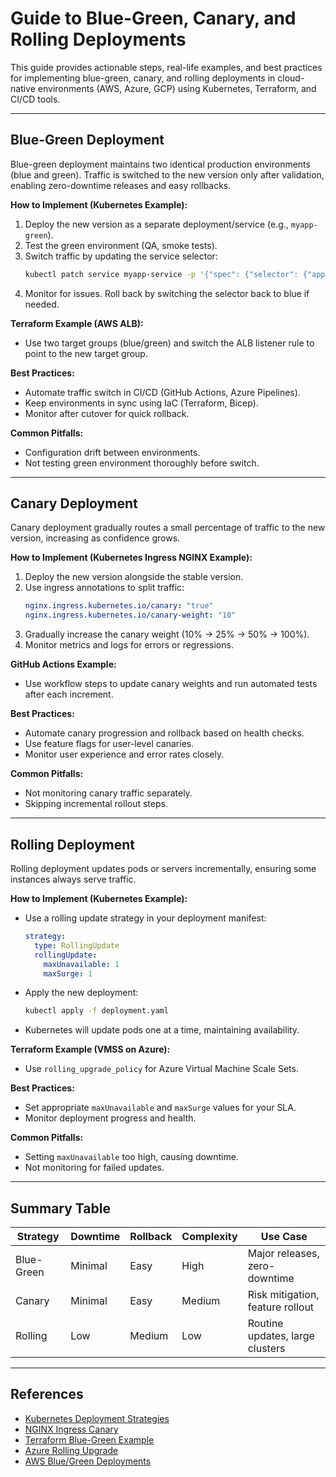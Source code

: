 # Guide to Blue-Green, Canary, and Rolling Deployments

This guide provides actionable steps, real-life examples, and best practices for implementing blue-green, canary, and rolling deployments in cloud-native environments (AWS, Azure, GCP) using Kubernetes, Terraform, and CI/CD tools.

---

## Blue-Green Deployment

Blue-green deployment maintains two identical production environments (blue and green). Traffic is switched to the new version only after validation, enabling zero-downtime releases and easy rollbacks.

**How to Implement (Kubernetes Example):**
1. Deploy the new version as a separate deployment/service (e.g., `myapp-green`).
2. Test the green environment (QA, smoke tests).
3. Switch traffic by updating the service selector:
   ```sh
   kubectl patch service myapp-service -p '{"spec": {"selector": {"app": "myapp-green"}}}'
   ```
4. Monitor for issues. Roll back by switching the selector back to blue if needed.

**Terraform Example (AWS ALB):**
- Use two target groups (blue/green) and switch the ALB listener rule to point to the new target group.

**Best Practices:**
- Automate traffic switch in CI/CD (GitHub Actions, Azure Pipelines).
- Keep environments in sync using IaC (Terraform, Bicep).
- Monitor after cutover for quick rollback.

**Common Pitfalls:**
- Configuration drift between environments.
- Not testing green environment thoroughly before switch.

---

## Canary Deployment

Canary deployment gradually routes a small percentage of traffic to the new version, increasing as confidence grows.

**How to Implement (Kubernetes Ingress NGINX Example):**
1. Deploy the new version alongside the stable version.
2. Use ingress annotations to split traffic:
   ```yaml
   nginx.ingress.kubernetes.io/canary: "true"
   nginx.ingress.kubernetes.io/canary-weight: "10"
   ```
3. Gradually increase the canary weight (10% → 25% → 50% → 100%).
4. Monitor metrics and logs for errors or regressions.

**GitHub Actions Example:**
- Use workflow steps to update canary weights and run automated tests after each increment.

**Best Practices:**
- Automate canary progression and rollback based on health checks.
- Use feature flags for user-level canaries.
- Monitor user experience and error rates closely.

**Common Pitfalls:**
- Not monitoring canary traffic separately.
- Skipping incremental rollout steps.

---

## Rolling Deployment

Rolling deployment updates pods or servers incrementally, ensuring some instances always serve traffic.

**How to Implement (Kubernetes Example):**
- Use a rolling update strategy in your deployment manifest:
  ```yaml
  strategy:
    type: RollingUpdate
    rollingUpdate:
      maxUnavailable: 1
      maxSurge: 1
  ```
- Apply the new deployment:
  ```sh
  kubectl apply -f deployment.yaml
  ```
- Kubernetes will update pods one at a time, maintaining availability.

**Terraform Example (VMSS on Azure):**
- Use `rolling_upgrade_policy` for Azure Virtual Machine Scale Sets.

**Best Practices:**
- Set appropriate `maxUnavailable` and `maxSurge` values for your SLA.
- Monitor deployment progress and health.

**Common Pitfalls:**
- Setting `maxUnavailable` too high, causing downtime.
- Not monitoring for failed updates.

---

## Summary Table

| Strategy      | Downtime | Rollback | Complexity | Use Case                        |
|---------------|----------|----------|------------|---------------------------------|
| Blue-Green    | Minimal  | Easy     | High       | Major releases, zero-downtime   |
| Canary        | Minimal  | Easy     | Medium     | Risk mitigation, feature rollout|
| Rolling       | Low      | Medium   | Low        | Routine updates, large clusters |

---

## References
- [Kubernetes Deployment Strategies](https://kubernetes.io/docs/concepts/workloads/controllers/deployment/#strategy)
- [NGINX Ingress Canary](https://kubernetes.github.io/ingress-nginx/user-guide/nginx-configuration/annotations/#canary)
- [Terraform Blue-Green Example](https://learn.hashicorp.com/tutorials/terraform/blue-green-deployments)
- [Azure Rolling Upgrade](https://learn.microsoft.com/en-us/azure/virtual-machine-scale-sets/virtual-machine-scale-sets-rolling-upgrade)
- [AWS Blue/Green Deployments](https://docs.aws.amazon.com/codedeploy/latest/userguide/deployment-steps.html)
